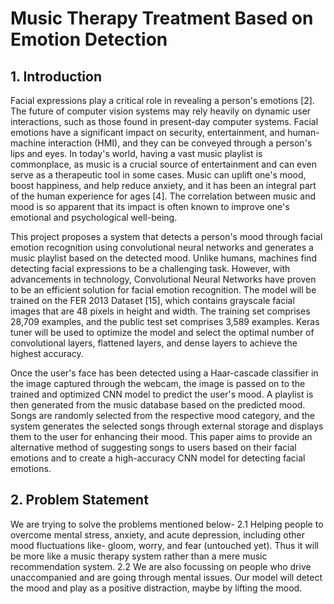 # Music Therapy Treatment Based on Emotion Detection

## 1. Introduction

Facial expressions play a critical role in revealing a person's emotions [2]. The future of computer vision systems may rely heavily on dynamic user interactions, such as those found in present-day computer systems. Facial emotions have a significant impact on security, entertainment, and human-machine interaction (HMI), and they can be conveyed through a person's lips and eyes. In today's world, having a vast music playlist is commonplace, as music is a crucial source of entertainment and can even serve as a therapeutic tool in some cases. Music can uplift one's mood, boost happiness, and help reduce anxiety, and it has been an integral part of the human experience for ages [4]. The correlation between music and mood is so apparent that its impact is often known to improve one's emotional and psychological well-being.

This project proposes a system that detects a person's mood through facial emotion recognition using convolutional neural networks and generates a music playlist based on the detected mood. Unlike humans, machines find detecting facial expressions to be a challenging task. However, with advancements in technology, Convolutional Neural Networks have proven to be an efficient solution for facial emotion recognition. The model will be trained on the FER 2013 Dataset [15], which contains grayscale facial images that are 48 pixels in height and width. The training set comprises 28,709 examples, and the public test set comprises 3,589 examples. Keras tuner will be used to optimize the model and select the optimal number of convolutional layers, flattened layers, and dense layers to achieve the highest accuracy.

Once the user's face has been detected using a Haar-cascade classifier in the image captured through the webcam, the image is passed on to the trained and optimized CNN model to predict the user's mood. A playlist is then generated from the music database based on the predicted mood. Songs are randomly selected from the respective mood category, and the system generates the selected songs through external storage and displays them to the user for enhancing their mood. This paper aims to provide an alternative method of suggesting songs to users based on their facial emotions and to create a high-accuracy CNN model for detecting facial emotions.

## 2. Problem Statement

We are trying to solve the problems mentioned below-
  2.1 Helping people to overcome mental stress, anxiety, and acute depression, including other mood fluctuations like- gloom, worry, and fear (untouched yet). Thus it will be more like a music therapy system rather than a mere music recommendation system.
  2.2 We are also focussing on people who drive unaccompanied and are going through mental issues. Our model will detect the mood and play as a positive distraction, maybe by lifting the mood. 

